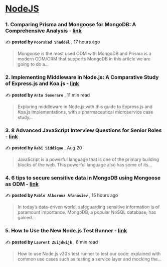 
<h1><a href=https://medium.com/tag/nodejs/recommended target="_blank" rel="noopener noreferrer">NodeJS</a></h1>
<h3>1. Comparing Prisma and Mongoose for MongoDB: A Comprehensive Analysis - <a href=https://medium.com/gitconnected/comparing-prisma-and-mongoose-for-mongodb-a-comprehensive-analysis-531c656fc118?source=tag_recommended_feed---------0-84----------nodejs----------83d1befb_21bd_4924_bf13_0ad1c488cdf2------- target="_blank" rel="noopener noreferrer">link</a></h3>

✍️ **posted by `Poorshad Shaddel`** <date> , 17 hours ago</date>

<blockquote>Mongoose is the most used ODM with MongoDB and Prisma is a modern ODM/ORM that supports MongoDB in this article we are going to do a…</blockquote>

<h3>2. Implementing Middleware in Node.js: A Comparative Study of Express.js and Koa.js - <a href=https://medium.com/bitsrc/implementing-middleware-in-node-js-a-comparative-study-of-express-js-and-koa-js-a93f2ebd867c?source=tag_recommended_feed---------1-107----------nodejs----------83d1befb_21bd_4924_bf13_0ad1c488cdf2------- target="_blank" rel="noopener noreferrer">link</a></h3>

✍️ **posted by `Anto Semeraro`** <date> , 11 min read</date>

<blockquote>Exploring middleware in Node.js with this guide to Express.js and Koa.js implementations, with a pharmaceutical microservice case study…</blockquote>

<h3>3. 8 Advanced JavaScript Interview Questions for Senior Roles - <a href=https://medium.com/gitconnected/8-advanced-javascript-interview-questions-for-senior-roles-c59e1b0f83e1?source=tag_recommended_feed---------2-85----------nodejs----------83d1befb_21bd_4924_bf13_0ad1c488cdf2------- target="_blank" rel="noopener noreferrer">link</a></h3>

✍️ **posted by `Rabi Siddique`** <date> , Aug 20</date>

<blockquote>JavaScript is a powerful language that is one of the primary building blocks of the web. This powerful language also has some of its…</blockquote>

<h3>4. 6 tips to secure sensitive data in MongoDB using Mongoose as ODM - <a href=https://medium.com/@fs-doc/6-tips-to-secure-sensitive-data-in-mongodb-using-mongoose-as-odm-6f49e5963eb?source=tag_recommended_feed---------3-84----------nodejs----------83d1befb_21bd_4924_bf13_0ad1c488cdf2------- target="_blank" rel="noopener noreferrer">link</a></h3>

✍️ **posted by `Pablo Albornoz Afanasiev`** <date> , 15 hours ago</date>

<blockquote>In today’s data-driven world, safeguarding sensitive information is of paramount importance. MongoDB, a popular NoSQL database, has gained…</blockquote>

<h3>5. How to Use the New Node.js Test Runner - <a href=https://medium.com/bitsrc/how-to-use-the-new-node-js-test-runner-3a347289732?source=tag_recommended_feed---------4-107----------nodejs----------83d1befb_21bd_4924_bf13_0ad1c488cdf2------- target="_blank" rel="noopener noreferrer">link</a></h3>

✍️ **posted by `Laurent Zuijdwijk`** <date> , 6 min read</date>

<blockquote>How to use Node.js v20’s test runner to test our code: explained with common use cases such as testing a service layer and mocking the…</blockquote>

